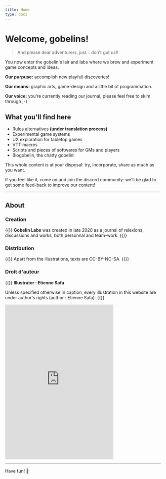 ```yaml
---
title: Home
type: docs
---
```


# Welcome, gobelins!

>And please dear adventurers, just... don't gut us!!

You now enter the gobelin's lair and labs where we brew and experiment game concepts and ideas.

**Our purpuse:** accomplish new playfull discoveries!

**Our means:** graphic arts, game-design and a little bit of programmation.

**Our voice:** you're currently reading our journal, please feel free to skim through ;-)


## What you'll find here

* Rules alternatives **(under translation process)**
* Experimental game systems
* UX exploration for tabletop games
* VTT macros
* Scripts and pieces of softwares for GMs and players
* Blogobelin, the chatty gobelin!

This whole content is at your disposal: try, incorporate, share as much as you want.

If you feel like it, come on and join the discord community: we'll be glad to get some feed-back to improve our content!

---

## About

### Creation

{{<hint info>}}
**Gobelin Labs** was created in late 2020 as a journal of relexions, discussions and works, both personnal and team-work.
{{</hint>}}

### Distribution

{{<hint warning>}}
Apart from the illustrations, texts are CC-BY-NC-SA.
{{</hint>}}

### Droit d'auteur

{{<hint danger>}}
**Illustrator : Etienne Safa**

Unless specified otherwise in caption, every illustration in this website are under author's rights (author : Etienne Safa).
{{</hint>}}

<div>
<iframe src="https://discord.com/widget?id=784169408440303636&theme=dark" width="350" height="500" allowtransparency="true" frameborder="0" sandbox="allow-popups allow-popups-to-escape-sandbox allow-same-origin allow-scripts"></iframe>
</div>

---

Have fun! 🙂